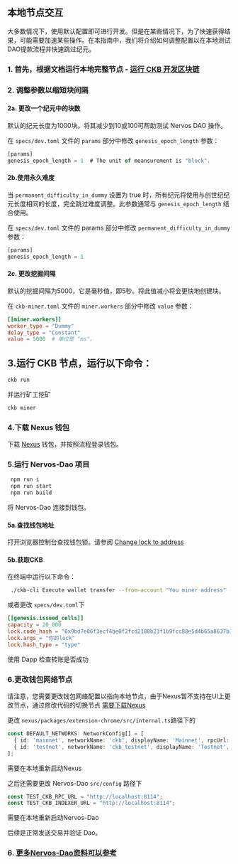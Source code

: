 ## 本地节点交互

大多数情况下，使用默认配置即可进行开发。但是在某些情况下，为了快速获得结果，可能需要加速某些操作。在本指南中，我们将介绍如何调整配置以在本地测试DAO提款流程并快速跳过纪元。

### 1. 首先，根据文档运行本地完整节点  - [运行 CKB 开发区块链](https://docs.nervos.org/docs/basics/guides/devchain/)

### 2. 调整参数以缩短块间隔

#### 2a. 更改一个纪元中的块数
默认的纪元长度为1000块。将其减少到10或100可帮助测试 Nervos DAO 操作。

在 `specs/dev.toml` 文件的 `params` 部分中修改 `genesis_epoch_length` 参数：

```ts
[params]
genesis_epoch_length = 1  # The unit of meansurement is "block".
```

#### 2b.使用永久难度
当 `permanent_difficulty_in_dummy` 设置为 true 时，所有纪元将使用与创世纪纪元长度相同的长度，完全跳过难度调整。此参数通常与 `genesis_epoch_length` 结合使用。

在 `specs/dev.toml` 文件的 params 部分中修改 `permanent_difficulty_in_dummy` 参数：

```ts
[params]
genesis_epoch_length = 1
```

#### 2c. 更改挖掘间隔
默认的挖掘间隔为5000，它是毫秒值，即5秒。将此值减小将会更快地创建块。

在 `ckb-miner.toml` 文件的 `miner.workers` 部分中修改 `value` 参数：


```toml
[[miner.workers]]
worker_type = "Dummy"
delay_type = "Constant"
value = 5000  # 单位是 "ms"。
```

## 3.运行 CKB 节点，运行以下命令：
```sh
ckb run
```
并运行矿工挖矿

```sh
ckb miner
```

### 4.下载 Nexus 钱包 
下载 [Nexus](https://github.com/ckb-js/nexus) 钱包，并按照流程登录钱包。

### 5.运行 Nervos-Dao 项目
```sh
 npm run i
 npm run start
 npm run build
```
将 Nervos-Dao 连接到钱包。

#### 5a.查找钱包地址
打开浏览器控制台查找钱包锁。请参阅 [Change lock to address](https://lumos-website.vercel.app/tools/address-conversion)

#### 5b.获取CKB
在终端中运行以下命令：
```sh
 ./ckb-cli Execute wallet transfer --from-account "You miner address" --to-address "You wallet address" --capacity 10000 --max-tx-fee 0.00001
 ```
 或者更改 ```specs/dev.toml```下
 
```toml
[[genesis.issued_cells]]
capacity = 20_000
lock.code_hash = "0x9bd7e06f3ecf4be0f2fcd2188b23f1b9fcc88e5d4b65a8637b17723bbda3cce8"
lock.args = "你的lock"
lock.hash_type = "type"
```

使用 Dapp 检查转账是否成功

### 6.更改钱包网络节点

请注意，您需要更改钱包网络配置以指向本地节点，由于Nexus暂不支持在UI上更改节点，通过修改代码的切换节点  [需要下载Nexus](https://github.com/ckb-js/nexus)

更改 `nexus/packages/extension-chrome/src/internal.ts`路径下的
```ts
const DEFAULT_NETWORKS: NetworkConfig[] = [
  { id: 'mainnet', networkName: 'ckb', displayName: 'Mainnet', rpcUrl: 'http://127.0.0.1:8114' },
  { id: 'testnet', networkName: 'ckb_testnet', displayName: 'Testnet', rpcUrl: 'http://127.0.0.1:8114' },
];
```
需要在本地重新启动Nexus

之后还需要更改 Nervos-Dao `src/config` 路径下
```ts
const TEST_CKB_RPC_URL = "http://localhost:8114";
const TEST_CKB_INDEXER_URL = "http://localhost:8114";
``` 
需要在本地重新启动Nervos-Dao

后续是正常发送交易并验证 Dao。

### 6. [更多Nervos-Dao资料可以参考](https://github.com/nervosnetwork/rfcs/blob/master/rfcs/0023-dao-deposit-withdraw/0023-dao-deposit-withdraw.md)

